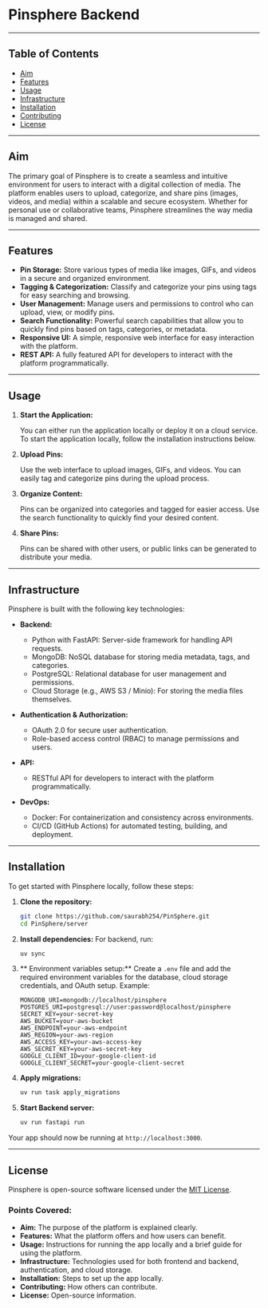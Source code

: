 
# Pinsphere Backend

---

## Table of Contents
- [Aim](#aim)
- [Features](#features)
- [Usage](#usage)
- [Infrastructure](#infrastructure)
- [Installation](#installation)
- [Contributing](#contributing)
- [License](#license)

---

## Aim

The primary goal of Pinsphere is to create a seamless and intuitive environment for users to interact with a digital collection of media. The platform enables users to upload, categorize, and share pins (images, videos, and media) within a scalable and secure ecosystem. Whether for personal use or collaborative teams, Pinsphere streamlines the way media is managed and shared.

---

## Features

- **Pin Storage:** Store various types of media like images, GIFs, and videos in a secure and organized environment.
- **Tagging & Categorization:** Classify and categorize your pins using tags for easy searching and browsing.
- **User Management:** Manage users and permissions to control who can upload, view, or modify pins.
- **Search Functionality:** Powerful search capabilities that allow you to quickly find pins based on tags, categories, or metadata.
- **Responsive UI:** A simple, responsive web interface for easy interaction with the platform.
- **REST API:** A fully featured API for developers to interact with the platform programmatically.

---

## Usage

1. **Start the Application:**

    You can either run the application locally or deploy it on a cloud service. To start the application locally, follow the installation instructions below.

2. **Upload Pins:**

    Use the web interface to upload images, GIFs, and videos. You can easily tag and categorize pins during the upload process.

3. **Organize Content:**

    Pins can be organized into categories and tagged for easier access. Use the search functionality to quickly find your desired content.

4. **Share Pins:**

    Pins can be shared with other users, or public links can be generated to distribute your media.

---

## Infrastructure

Pinsphere is built with the following key technologies:

- **Backend:**
  - Python with FastAPI: Server-side framework for handling API requests.
  - MongoDB: NoSQL database for storing media metadata, tags, and categories.
  - PostgreSQL: Relational database for user management and permissions.
  - Cloud Storage (e.g., AWS S3 / Minio): For storing the media files themselves.

- **Authentication & Authorization:**
  - OAuth 2.0 for secure user authentication.
  - Role-based access control (RBAC) to manage permissions and users.

- **API:**
  - RESTful API for developers to interact with the platform programmatically.

- **DevOps:**
  - Docker: For containerization and consistency across environments.
  - CI/CD (GitHub Actions) for automated testing, building, and deployment.


---

## Installation

To get started with Pinsphere locally, follow these steps:

1. **Clone the repository:**
   ```bash
   git clone https://github.com/saurabh254/PinSphere.git
   cd PinSphere/server
   ```

2. **Install dependencies:**
   For backend, run:
   ```bash
   uv sync 
   ```

3. ** Environment variables setup:**
   Create a `.env` file and add the required environment variables for the database, cloud storage credentials, and OAuth setup. Example:

   ```env
   MONGODB_URI=mongodb://localhost/pinsphere
   POSTGRES_URI=postgresql://user:password@localhost/pinsphere
   SECRET_KEY=your-secret-key
   AWS_BUCKET=your-aws-bucket
   AWS_ENDPOINT=your-aws-endpoint
   AWS_REGION=your-aws-region
   AWS_ACCESS_KEY=your-aws-access-key
   AWS_SECRET_KEY=your-aws-secret-key
   GOOGLE_CLIENT_ID=your-google-client-id
   GOOGLE_CLIENT_SECRET=your-google-client-secret
   ```

4. **Apply migrations:**
     ```bash
    uv run task apply_migrations
   ```
5. **Start Backend server:**
     ```bash
    uv run fastapi run
   ```

Your app should now be running at `http://localhost:3000`.

---


## License

Pinsphere is open-source software licensed under the [MIT License](LICENSE).



### Points Covered:
- **Aim:** The purpose of the platform is explained clearly.
- **Features:** What the platform offers and how users can benefit.
- **Usage:** Instructions for running the app locally and a brief guide for using the platform.
- **Infrastructure:** Technologies used for both frontend and backend, authentication, and cloud storage.
- **Installation:** Steps to set up the app locally.
- **Contributing:** How others can contribute.
- **License:** Open-source information.
